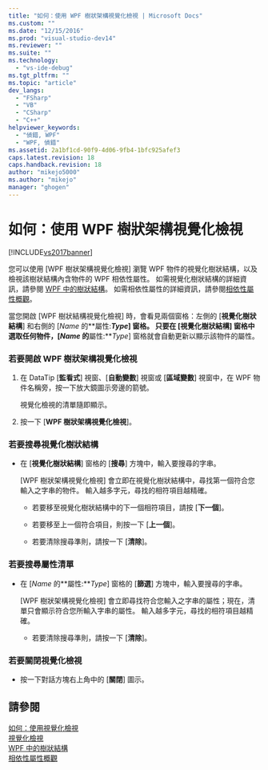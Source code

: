 ```yaml
---
title: "如何：使用 WPF 樹狀架構視覺化檢視 | Microsoft Docs"
ms.custom: ""
ms.date: "12/15/2016"
ms.prod: "visual-studio-dev14"
ms.reviewer: ""
ms.suite: ""
ms.technology: 
  - "vs-ide-debug"
ms.tgt_pltfrm: ""
ms.topic: "article"
dev_langs: 
  - "FSharp"
  - "VB"
  - "CSharp"
  - "C++"
helpviewer_keywords: 
  - "偵錯, WPF"
  - "WPF, 偵錯"
ms.assetid: 2a1bf1cd-90f9-4d06-9fb4-1bfc925afef3
caps.latest.revision: 18
caps.handback.revision: 18
author: "mikejo5000"
ms.author: "mikejo"
manager: "ghogen"
---
```

# 如何：使用 WPF 樹狀架構視覺化檢視
[!INCLUDE[vs2017banner](../code-quality/includes/vs2017banner.md)]

您可以使用 \[WPF 樹狀架構視覺化檢視\] 瀏覽 WPF 物件的視覺化樹狀結構，以及檢視該樹狀結構內含物件的 WPF 相依性屬性。  如需視覺化樹狀結構的詳細資訊，請參閱 [WPF 中的樹狀結構](../Topic/Trees%20in%20WPF.md)。  如需相依性屬性的詳細資訊，請參閱[相依性屬性概觀](../Topic/Dependency%20Properties%20Overview.md)。  
  
 當您開啟 \[WPF 樹狀結構視覺化檢視\] 時，會看見兩個窗格：左側的 \[**視覺化樹狀結構**\] 和右側的 \[*Name* 的**屬性:***Type*\] 窗格。  只要在 \[**視覺化樹狀結構**\] 窗格中選取任何物件，\[*Name* 的**屬性:***Type*\] 窗格就會自動更新以顯示該物件的屬性。  
  
### 若要開啟 WPF 樹狀架構視覺化檢視  
  
1.  在 DataTip \[**監看式**\] 視窗、\[**自動變數**\] 視窗或 \[**區域變數**\] 視窗中，在 WPF 物件名稱旁，按一下放大鏡圖示旁邊的箭號。  
  
     視覺化檢視的清單隨即顯示。  
  
2.  按一下 \[**WPF 樹狀架構視覺化檢視**\]。  
  
### 若要搜尋視覺化樹狀結構  
  
-   在 \[**視覺化樹狀結構**\] 窗格的 \[**搜尋**\] 方塊中，輸入要搜尋的字串。  
  
     \[WPF 樹狀架構視覺化檢視\] 會立即在視覺化樹狀結構中，尋找第一個符合您輸入之字串的物件。  輸入越多字元，尋找的相符項目越精確。  
  
    -   若要移至視覺化樹狀結構中的下一個相符項目，請按 \[**下一個**\]。  
  
    -   若要移至上一個符合項目，則按一下 \[**上一個**\]。  
  
    -   若要清除搜尋準則，請按一下 \[**清除**\]。  
  
### 若要搜尋屬性清單  
  
-   在 \[*Name* 的**屬性:***Type*\] 窗格的 \[**篩選**\] 方塊中，輸入要搜尋的字串。  
  
     \[WPF 樹狀架構視覺化檢視\] 會立即尋找符合您輸入之字串的屬性；現在，清單只會顯示符合您所輸入字串的屬性。  輸入越多字元，尋找的相符項目越精確。  
  
    -   若要清除搜尋準則，請按一下 \[**清除**\]。  
  
### 若要關閉視覺化檢視  
  
-   按一下對話方塊右上角中的 \[**關閉**\] 圖示。  
  
## 請參閱  
 [如何：使用視覺化檢視](../Topic/How%20to:%20Use%20a%20Visualizer.md)   
 [視覺化檢視](../debugger/create-custom-visualizers-of-data.md)   
 [WPF 中的樹狀結構](../Topic/Trees%20in%20WPF.md)   
 [相依性屬性概觀](../Topic/Dependency%20Properties%20Overview.md)